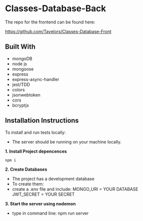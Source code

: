# Classes-Database-Back

The repo for the frontend can be found here: 

https://github.com/Tavelors/Classes-Database-Front

## Built With

- mongoDB
- node js
- mongoose
- express
- express-async-handler
- jest/TDD
- colors
- jsonwebtoken
- cors
- bcryptjs

## Installation Instructions

To install and run tests locally:

- The server should be running on your machine locally.

**1. Install Project depencences**

```sh
npm i
```

**2. Create Databases**

- The project has a development database
- To create them:
- create a .env file and include:
 MONGO_URI = YOUR DATABASE
 JWT_SECRET = YOUR SECRET

**3. Start the server using nodemon**
- type in command line: npm run server

